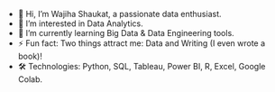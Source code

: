 - 👋 Hi, I’m Wajiha Shaukat, a passionate data enthusiast.
- 👀 I’m interested in Data Analytics.
- 🌱 I’m currently learning Big Data & Data Engineering tools.
- ⚡ Fun fact: Two things attract me: Data and Writing (I even wrote a book)!
- 🛠️ Technologies: Python, SQL, Tableau, Power BI, R, Excel, Google Colab.

<!---
WajihaShaukat/WajihaShaukat is a ✨ special ✨ repository because its `README.md` (this file) appears on your GitHub profile.
You can click the Preview link to take a look at your changes.
--->
